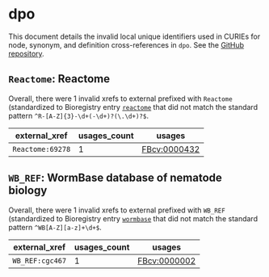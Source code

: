 # dpo

This document details the invalid local unique identifiers used in CURIEs
for node, synonym, and definition cross-references in `dpo`. See the [GitHub repository](https://github.com/FlyBase/drosophila-phenotype-ontology).


## `Reactome`: Reactome

Overall, there were 1 invalid
xrefs to external prefixed with `Reactome` (standardized to Bioregistry
entry [`reactome`]((https://bioregistry.io/reactome)) that
did not match the standard pattern `^R-[A-Z]{3}-\d+(-\d+)?(\.\d+)?$`.

| external_xref    |   usages_count | usages                                              |
|------------------|----------------|-----------------------------------------------------|
| `Reactome:69278` |              1 | [FBcv:0000432](https://bioregistry.io/FBcv:0000432) |

## `WB_REF`: WormBase database of nematode biology

Overall, there were 1 invalid
xrefs to external prefixed with `WB_REF` (standardized to Bioregistry
entry [`wormbase`]((https://bioregistry.io/wormbase)) that
did not match the standard pattern `^WB[A-Z][a-z]+\d+$`.

| external_xref   |   usages_count | usages                                              |
|-----------------|----------------|-----------------------------------------------------|
| `WB_REF:cgc467` |              1 | [FBcv:0000002](https://bioregistry.io/FBcv:0000002) |

